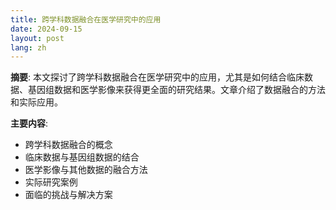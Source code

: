 ```yaml
---
title: 跨学科数据融合在医学研究中的应用
date: 2024-09-15
layout: post
lang: zh
---
```


**摘要**:
本文探讨了跨学科数据融合在医学研究中的应用，尤其是如何结合临床数据、基因组数据和医学影像来获得更全面的研究结果。文章介绍了数据融合的方法和实际应用。

**主要内容**:
- 跨学科数据融合的概念
- 临床数据与基因组数据的结合
- 医学影像与其他数据的融合方法
- 实际研究案例
- 面临的挑战与解决方案
